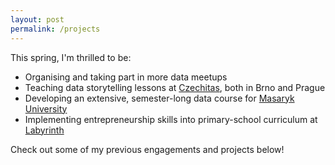 ```yaml
---
layout: post
permalink: /projects
---
```


This spring, I'm thrilled to be:
- Organising and taking part in more data meetups
- Teaching data storytelling lessons at [Czechitas](https://www.czechitas.cz/en), both in Brno and Prague
- Developing an extensive, semester-long data course for [Masaryk University](https://www.muni.cz/en)
- Implementing entrepreneurship skills into primary-school curriculum at [Labyrinth](https://labyrinthschool.cz/en/)

Check out some of my previous engagements and projects below!
